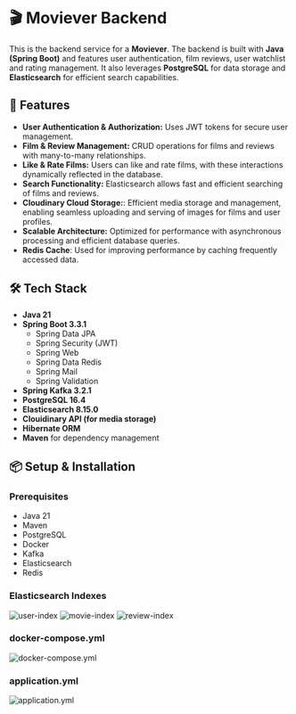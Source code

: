 # 🎬 Moviever Backend

This is the backend service for a **Moviever**. The backend is built with **Java (Spring Boot)** and features user authentication, film reviews, user watchlist and rating management. It also leverages **PostgreSQL** for data storage and **Elasticsearch** for efficient search capabilities.

## 🚀 Features

- **User Authentication & Authorization:** Uses JWT tokens for secure user management.
- **Film & Review Management:** CRUD operations for films and reviews with many-to-many relationships.
- **Like & Rate Films:** Users can like and rate films, with these interactions dynamically reflected in the database.
- **Search Functionality:** Elasticsearch allows fast and efficient searching of films and reviews.
- **Cloudinary Cloud Storage:**: Efficient media storage and management, enabling seamless uploading and serving of images for films and user profiles.
- **Scalable Architecture:** Optimized for performance with asynchronous processing and efficient database queries.
- **Redis Cache**: Used for improving performance by caching frequently accessed data.


## 🛠️ Tech Stack

- **Java 21**
- **Spring Boot 3.3.1**
  - Spring Data JPA
  - Spring Security (JWT)
  - Spring Web
  - Spring Data Redis
  - Spring Mail
  - Spring Validation
- **Spring Kafka 3.2.1**
- **PostgreSQL 16.4**
- **Elasticsearch 8.15.0**
- **Clouidinary API (for media storage)**
- **Hibernate ORM**
- **Maven** for dependency management

## 📦 Setup & Installation

### Prerequisites

- Java 21
- Maven
- PostgreSQL
- Docker
- Kafka
- Elasticsearch
- Redis

### Elasticsearch Indexes 
![user-index](https://github.com/erkutoguz/moviever-backend/blob/main/user%20index.png)
![movie-index](https://github.com/erkutoguz/moviever-backend/blob/main/movie%20index.png)
![review-index](https://github.com/erkutoguz/moviever-backend/blob/main/review%20index.png)

### docker-compose.yml
![docker-compose.yml](https://github.com/erkutoguz/moviever-backend/blob/main/docker-compose.yml.jpg)

### application.yml
![application.yml](https://github.com/erkutoguz/moviever-backend/blob/main/application.yml.jpg)


